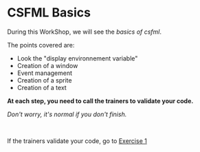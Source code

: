 # CSFML Basics

During this WorkShop, we will see the _basics of csfml_.

The points covered are:
- Look the "display environnement variable"
- Creation of a window
- Event management
- Creation of a sprite
- Creation of a text

**At each step, you need to call the trainers to validate your code.**

_Don't worry, it's normal if you don't finish._

<br/>

If the trainers validate your code, go to [Exercise 1](./doc/exercise1.md)
